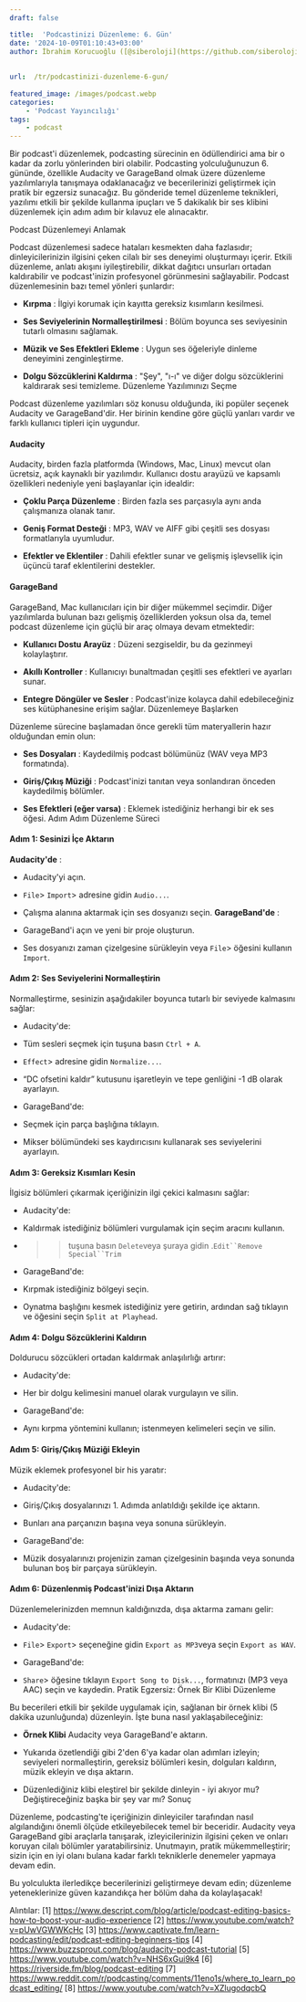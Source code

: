 ```yaml
---
draft: false

title:  'Podcastinizi Düzenleme: 6. Gün'
date: '2024-10-09T01:10:43+03:00'
author: İbrahim Korucuoğlu ([@siberoloji](https://github.com/siberoloji))
 
 
url:  /tr/podcastinizi-duzenleme-6-gun/
 
featured_image: /images/podcast.webp
categories:
    - 'Podcast Yayıncılığı'
tags:
    - podcast 
---
```

Bir podcast'i düzenlemek, podcasting sürecinin en ödüllendirici ama bir o kadar da zorlu yönlerinden biri olabilir. Podcasting yolculuğunuzun 6. gününde, özellikle Audacity ve GarageBand olmak üzere düzenleme yazılımlarıyla tanışmaya odaklanacağız ve becerilerinizi geliştirmek için pratik bir egzersiz sunacağız. Bu gönderide temel düzenleme teknikleri, yazılımı etkili bir şekilde kullanma ipuçları ve 5 dakikalık bir ses klibini düzenlemek için adım adım bir kılavuz ele alınacaktır.

Podcast Düzenlemeyi Anlamak

Podcast düzenlemesi sadece hataları kesmekten daha fazlasıdır; dinleyicilerinizin ilgisini çeken cilalı bir ses deneyimi oluşturmayı içerir. Etkili düzenleme, anlatı akışını iyileştirebilir, dikkat dağıtıcı unsurları ortadan kaldırabilir ve podcast'inizin profesyonel görünmesini sağlayabilir. Podcast düzenlemesinin bazı temel yönleri şunlardır:

* **Kırpma** : İlgiyi korumak için kayıtta gereksiz kısımların kesilmesi.

* **Ses Seviyelerinin Normalleştirilmesi** : Bölüm boyunca ses seviyesinin tutarlı olmasını sağlamak.

* **Müzik ve Ses Efektleri Ekleme** : Uygun ses öğeleriyle dinleme deneyimini zenginleştirme.

* **Dolgu Sözcüklerini Kaldırma** : "Şey", "ı-ı" ve diğer dolgu sözcüklerini kaldırarak sesi temizleme.
Düzenleme Yazılımınızı Seçme

Podcast düzenleme yazılımları söz konusu olduğunda, iki popüler seçenek Audacity ve GarageBand'dir. Her birinin kendine göre güçlü yanları vardır ve farklı kullanıcı tipleri için uygundur.

#### **Audacity**

Audacity, birden fazla platformda (Windows, Mac, Linux) mevcut olan ücretsiz, açık kaynaklı bir yazılımdır. Kullanıcı dostu arayüzü ve kapsamlı özellikleri nedeniyle yeni başlayanlar için idealdir:

* **Çoklu Parça Düzenleme** : Birden fazla ses parçasıyla aynı anda çalışmanıza olanak tanır.

* **Geniş Format Desteği** : MP3, WAV ve AIFF gibi çeşitli ses dosyası formatlarıyla uyumludur.

* **Efektler ve Eklentiler** : Dahili efektler sunar ve gelişmiş işlevsellik için üçüncü taraf eklentilerini destekler.

#### **GarageBand**

GarageBand, Mac kullanıcıları için bir diğer mükemmel seçimdir. Diğer yazılımlarda bulunan bazı gelişmiş özelliklerden yoksun olsa da, temel podcast düzenleme için güçlü bir araç olmaya devam etmektedir:

* **Kullanıcı Dostu Arayüz** : Düzeni sezgiseldir, bu da gezinmeyi kolaylaştırır.

* **Akıllı Kontroller** : Kullanıcıyı bunaltmadan çeşitli ses efektleri ve ayarları sunar.

* **Entegre Döngüler ve Sesler** : Podcast'inize kolayca dahil edebileceğiniz ses kütüphanesine erişim sağlar.
Düzenlemeye Başlarken

Düzenleme sürecine başlamadan önce gerekli tüm materyallerin hazır olduğundan emin olun:

* **Ses Dosyaları** : Kaydedilmiş podcast bölümünüz (WAV veya MP3 formatında).

* **Giriş/Çıkış Müziği** : Podcast'inizi tanıtan veya sonlandıran önceden kaydedilmiş bölümler.

* **Ses Efektleri (eğer varsa)** : Eklemek istediğiniz herhangi bir ek ses öğesi.
Adım Adım Düzenleme Süreci

#### Adım 1: Sesinizi İçe Aktarın

**Audacity'de** :

* Audacity'yi açın.

* `File`> `Import`> adresine gidin `Audio...`.

* Çalışma alanına aktarmak için ses dosyanızı seçin.
**GarageBand'de** :
* GarageBand'i açın ve yeni bir proje oluşturun.

* Ses dosyanızı zaman çizelgesine sürükleyin veya `File`> öğesini kullanın `Import`.

#### Adım 2: Ses Seviyelerini Normalleştirin

Normalleştirme, sesinizin aşağıdakiler boyunca tutarlı bir seviyede kalmasını sağlar:

* Audacity'de:

* Tüm sesleri seçmek için tuşuna basın `Ctrl + A`.

* `Effect`> adresine gidin `Normalize...`.

* “DC ofsetini kaldır” kutusunu işaretleyin ve tepe genliğini -1 dB olarak ayarlayın.

* GarageBand'de:

* Seçmek için parça başlığına tıklayın.

* Mikser bölümündeki ses kaydırıcısını kullanarak ses seviyelerini ayarlayın.

#### Adım 3: Gereksiz Kısımları Kesin

İlgisiz bölümleri çıkarmak içeriğinizin ilgi çekici kalmasını sağlar:

* Audacity'de:

* Kaldırmak istediğiniz bölümleri vurgulamak için seçim aracını kullanın.

* > > tuşuna basın `Delete`veya şuraya gidin .`Edit``Remove Special``Trim`

* GarageBand'de:

* Kırpmak istediğiniz bölgeyi seçin.

* Oynatma başlığını kesmek istediğiniz yere getirin, ardından sağ tıklayın ve öğesini seçin `Split at Playhead`.

#### Adım 4: Dolgu Sözcüklerini Kaldırın

Doldurucu sözcükleri ortadan kaldırmak anlaşılırlığı artırır:

* Audacity'de:

* Her bir dolgu kelimesini manuel olarak vurgulayın ve silin.

* GarageBand'de:

* Aynı kırpma yöntemini kullanın; istenmeyen kelimeleri seçin ve silin.

#### Adım 5: Giriş/Çıkış Müziği Ekleyin

Müzik eklemek profesyonel bir his yaratır:

* Audacity'de:

* Giriş/Çıkış dosyalarınızı 1. Adımda anlatıldığı şekilde içe aktarın.

* Bunları ana parçanızın başına veya sonuna sürükleyin.

* GarageBand'de:

* Müzik dosyalarınızı projenizin zaman çizelgesinin başında veya sonunda bulunan boş bir parçaya sürükleyin.

#### Adım 6: Düzenlenmiş Podcast'inizi Dışa Aktarın

Düzenlemelerinizden memnun kaldığınızda, dışa aktarma zamanı gelir:

* Audacity'de:

* `File`> `Export`> seçeneğine gidin `Export as MP3`veya seçin `Export as WAV`.

* GarageBand'de:

* `Share`> öğesine tıklayın `Export Song to Disk...`, formatınızı (MP3 veya AAC) seçin ve kaydedin.
Pratik Egzersiz: Örnek Bir Klibi Düzenleme

Bu becerileri etkili bir şekilde uygulamak için, sağlanan bir örnek klibi (5 dakika uzunluğunda) düzenleyin. İşte buna nasıl yaklaşabileceğiniz:

* **Örnek Klibi** Audacity veya GarageBand'e aktarın.

* Yukarıda özetlendiği gibi 2'den 6'ya kadar olan adımları izleyin; seviyeleri normalleştirin, gereksiz bölümleri kesin, dolguları kaldırın, müzik ekleyin ve dışa aktarın.

* Düzenlediğiniz klibi eleştirel bir şekilde dinleyin - iyi akıyor mu? Değiştireceğiniz başka bir şey var mı?
Sonuç

Düzenleme, podcasting'te içeriğinizin dinleyiciler tarafından nasıl algılandığını önemli ölçüde etkileyebilecek temel bir beceridir. Audacity veya GarageBand gibi araçlarla tanışarak, izleyicilerinizin ilgisini çeken ve onları koruyan cilalı bölümler yaratabilirsiniz. Unutmayın, pratik mükemmelleştirir; sizin için en iyi olanı bulana kadar farklı tekniklerle denemeler yapmaya devam edin.

Bu yolculukta ilerledikçe becerilerinizi geliştirmeye devam edin; düzenleme yeteneklerinize güven kazandıkça her bölüm daha da kolaylaşacak!

Alıntılar: [1] <https://www.descript.com/blog/article/podcast-editing-basics-how-to-boost-your-audio-experience> [2] <https://www.youtube.com/watch?v=pUwVGWWKcHc> [3] <https://www.captivate.fm/learn-podcasting/edit/podcast-editing-beginners-tips> [4] <https://www.buzzsprout.com/blog/audacity-podcast-tutorial> [5] <https://www.youtube.com/watch?v=NHS6xGui9k4> [6] <https://riverside.fm/blog/podcast-editing> [7] <https://www.reddit.com/r/podcasting/comments/11eno1s/where_to_learn_podcast_editing/> [8] <https://www.youtube.com/watch?v=XZlugodqcbQ>
